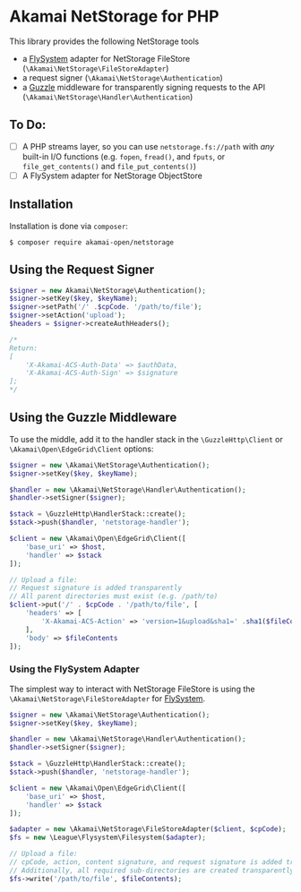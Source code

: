 # Akamai NetStorage for PHP

This library provides the following NetStorage tools
 
- a [FlySystem](http://flysystem.thephpleague.com) adapter for NetStorage FileStore (`\Akamai\NetStorage\FileStoreAdapter`)
- a request signer (`\Akamai\NetStorage\Authentication`)
- a [Guzzle](http://guzzlephp.org) middleware for transparently signing requests to the API (`\Akamai\NetStorage\Handler\Authentication`)

## To Do:

- [ ] A PHP streams layer, so you can use `netstorage.fs://path` with _any_ built-in I/O functions (e.g. `fopen`, `fread()`, and `fputs`, or `file_get_contents()` and `file_put_contents()`)
- [ ] A FlySystem adapter for NetStorage ObjectStore

## Installation

Installation is done via `composer`:

```
$ composer require akamai-open/netstorage
```

## Using the Request Signer

```php
$signer = new Akamai\NetStorage\Authentication();
$signer->setKey($key, $keyName);
$signer->setPath('/' .$cpCode. '/path/to/file');
$signer->setAction('upload');
$headers = $signer->createAuthHeaders();

/*
Return:
[
    'X-Akamai-ACS-Auth-Data' => $authData,
    'X-Akamai-ACS-Auth-Sign' => $signature
];
*/
```

## Using the Guzzle Middleware

To use the middle, add it to the handler stack in the `\GuzzleHttp\Client` or `\Akamai\Open\EdgeGrid\Client` options:

```php
$signer = new \Akamai\NetStorage\Authentication();
$signer->setKey($key, $keyName);

$handler = new \Akamai\NetStorage\Handler\Authentication();
$handler->setSigner($signer);

$stack = \GuzzleHttp\HandlerStack::create();
$stack->push($handler, 'netstorage-handler');

$client = new \Akamai\Open\EdgeGrid\Client([
    'base_uri' => $host,
    'handler' => $stack
]);

// Upload a file:
// Request signature is added transparently
// All parent directories must exist (e.g. /path/to)
$client->put('/' . $cpCode . '/path/to/file', [
    'headers' => [
        'X-Akamai-ACS-Action' => 'version=1&upload&sha1=' .sha1($fileContents)
    ],
    'body' => $fileContents
]);
```

### Using the FlySystem Adapter

The simplest way to interact with NetStorage FileStore is using the `\Akamai\NetStorage\FileStoreAdapter` for [FlySystem](http://flysystem.thephpleague.com).

```php
$signer = new \Akamai\NetStorage\Authentication();
$signer->setKey($key, $keyName);

$handler = new \Akamai\NetStorage\Handler\Authentication();
$handler->setSigner($signer);

$stack = \GuzzleHttp\HandlerStack::create();
$stack->push($handler, 'netstorage-handler');

$client = new \Akamai\Open\EdgeGrid\Client([
    'base_uri' => $host,
    'handler' => $stack
]);

$adapter = new \Akamai\NetStorage\FileStoreAdapter($client, $cpCode);
$fs = new \League\Flysystem\Filesystem($adapter);

// Upload a file:
// cpCode, action, content signature, and request signature is added transparently
// Additionally, all required sub-directories are created transparently
$fs->write('/path/to/file', $fileContents);
```
